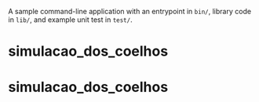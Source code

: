 A sample command-line application with an entrypoint in `bin/`, library code
in `lib/`, and example unit test in `test/`.
# simulacao_dos_coelhos
# simulacao_dos_coelhos

